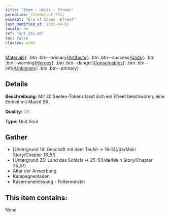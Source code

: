 ```yaml
---
title: "Item - Units - Efreet"
permalink: /Items/unt_231/
excerpt: "Era of Chaos  Efreet"
last_modified_at: 2021-04-01
locale: de
ref: "unt_231.md"
toc: false
classes: wide
---
```

 [Materials](/de/Items/){: .btn .btn--primary}[Artifacts](/de/Items/Artifacts/){: .btn .btn--success}[Units](/de/Items/Units/){: .btn .btn--warning}[Heroes](/de/Items/Heroes/){: .btn .btn--danger}[Consumables](/de/Items/Consumables/){: .btn .btn--info}[Unknown](/de/Items/Unknown/){: .btn .btn--primary}

## Details
 **Beschreibung:** Mit 30 Seelen-Tokens lässt sich ein Efreet beschwören, eine Einheit mit Macht SR.

 **Quality:** <span style="color: #DA70D6">OK</span>

 **Type:** Unit Soul

## Gather

*    [Untergrund 18: Geschäft mit dem Teufel -> 18-5](/de/Main Story/Chapter 18_5/) 
*    [Untergrund 25: Land des Schlafs -> 25-5](/de/Main Story/Chapter 25_5/) 
*    Altar der Anwerbung 
*    Kampagnenladen 
*    Kaserneneinlösung - Foltermeister 

## This item contains:

  None

